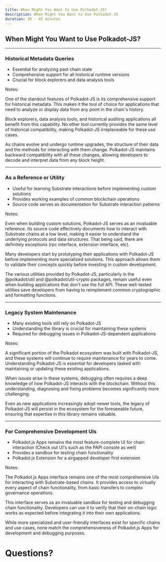 ```yaml
---
title: When Might You Want to Use Polkadot-JS?
description: When Might You Want to Use Polkadot-JS
duration: 30 - 45 minutes
---
```


## When Might You Want to Use Polkadot-JS?

---

### Historical Metadata Queries

- Essential for analyzing past chain state
- Comprehensive support for all historical runtime versions
- Crucial for block explorers and data analysis tools

Notes:

One of the standout features of Polkadot-JS is its comprehensive support for historical metadata. This makes it the tool of choice for applications that need to analyze or display data from any point in the chain's history.

Block explorers, data analysis tools, and historical auditing applications all benefit from this capability. No other tool currently provides the same level of historical compatibility, making Polkadot-JS irreplaceable for these use cases.

As chains evolve and undergo runtime upgrades, the structure of their data and the methods for interacting with them change. Polkadot-JS maintains backward compatibility with all these changes, allowing developers to decode and interpret data from any block height.

---

### As a Reference or Utility

- Useful for learning Substrate interactions before implementing custom solutions
- Provides working examples of common blockchain operations
- Source code serves as documentation for Substrate interaction patterns

Notes:

Even when building custom solutions, Polkadot-JS serves as an invaluable reference. Its source code effectively documents how to interact with Substrate chains at a low level, making it easier to understand the underlying protocols and data structures. That being said, there are definitely exceptions (rpc interface, extension interface, etc).

Many developers start by prototyping their applications with Polkadot-JS before implementing more specialized solutions. This approach allows them to validate their concepts quickly before investing in custom development.

The various utilities provided by Polkadot-JS, particularly in the @polkadot/util and @polkadot/util-crypto packages, remain useful even when building applications that don't use the full API. These well-tested utilities save developers from having to reimplement common cryptographic and formatting functions.

---

### Legacy System Maintenance

- Many existing tools still rely on Polkadot-JS
- Understanding the library is crucial for maintaining these systems
- Required for debugging issues in Polkadot-JS-dependent applications

Notes:

A significant portion of the Polkadot ecosystem was built with Polkadot-JS, and these systems will continue to require maintenance for years to come. Understanding Polkadot-JS is essential for developers tasked with maintaining or updating these existing applications.

When issues arise in these systems, debugging often requires a deep knowledge of how Polkadot-JS interacts with the blockchain. Without this understanding, diagnosing and fixing problems becomes significantly more challenging.

Even as new applications increasingly adopt newer tools, the legacy of Polkadot-JS will persist in the ecosystem for the foreseeable future, ensuring that expertise in this library remains valuable.

---

### For Comprehensive Development UIs

- Polkadot.js Apps remains the most feature-complete UI for chain interaction (Check out UI's such as the PAPI console as well)
- Provides a sandbox for testing chain functionality
- Polkadot.js Extension for a airgapped developer first extension

Notes:

The Polkadot.js Apps interface remains one of the most comprehensive UIs for interacting with Substrate-based chains. It provides access to virtually every aspect of chain functionality, from basic transfers to complex governance operations.

This interface serves as an invaluable sandbox for testing and debugging chain functionality. Developers can use it to verify that their on-chain logic works as expected before integrating it into their own applications.

While more specialized and user-friendly interfaces exist for specific chains and use cases, none match the comprehensiveness of Polkadot.js Apps for development and debugging purposes.


<!-- .slide: data-background-color="#4A2439" -->

# Questions?